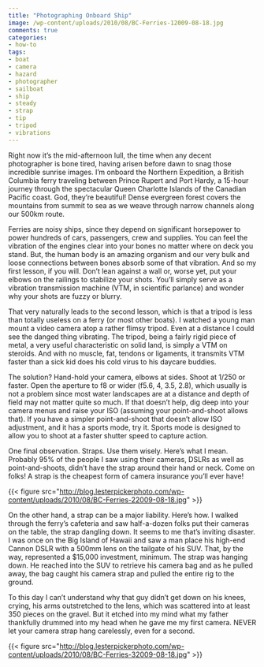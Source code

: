 ```yaml
---
title: "Photographing Onboard Ship"
image: /wp-content/uploads/2010/08/BC-Ferries-12009-08-18.jpg
comments: true
categories:
- how-to
tags:
- boat
- camera
- hazard
- photographer
- sailboat
- ship
- steady
- strap
- tip
- tripod
- vibrations
---
```

Right now it’s the mid-afternoon lull, the time when any decent photographer is bone tired, having arisen before dawn to snag those incredible sunrise images. I’m onboard the Northern Expedition, a British Columbia ferry traveling between Prince Rupert and Port Hardy, a 15-hour journey through the spectacular Queen Charlotte Islands of the Canadian Pacific coast. God, they’re beautiful! Dense evergreen forest covers the mountains from summit to sea as we weave through narrow channels along our 500km route.

Ferries are noisy ships, since they depend on significant horsepower to power hundreds of cars, passengers, crew and supplies. You can feel the vibration of the engines clear into your bones no matter where on deck you stand. But, the human body is an amazing organism and our very bulk and loose connections between bones absorb some of that vibration. And so my first lesson, if you will. Don’t lean against a wall or, worse yet, put your elbows on the railings to stabilize your shots. You’ll simply serve as a vibration transmission machine (VTM, in scientific parlance) and wonder why your shots are fuzzy or blurry.

That very naturally leads to the second lesson, which is that a tripod is less than totally useless on a ferry (or most other boats). I watched a young man mount a video camera atop a rather flimsy tripod. Even at a distance I could see the danged thing vibrating. The tripod, being a fairly rigid piece of metal, a very useful characteristic on solid land, is simply a VTM on steroids. And with no muscle, fat, tendons or ligaments, it transmits VTM faster than a sick kid does his cold virus to his daycare buddies.

The solution? Hand-hold your camera, elbows at sides. Shoot at 1/250 or faster. Open the aperture to f8 or wider (f5.6, 4, 3.5, 2.8), which usually is not a problem since most water landscapes are at a distance and depth of field may not matter quite so much. If that doesn’t help, dig deep into your camera menus and raise your ISO (assuming your point-and-shoot allows that). If you have a simpler point-and-shoot that doesn’t allow ISO adjustment, and it has a sports mode, try it. Sports mode is designed to allow you to shoot at a faster shutter speed to capture action.

One final observation. Straps. Use them wisely. Here’s what I mean. Probably 95% of the people I saw using their cameras, DSLRs as well as point-and-shoots, didn’t have the strap around their hand or neck. Come on folks! A strap is the cheapest form of camera insurance you’ll ever have!

{{< figure src="http://blog.lesterpickerphoto.com/wp-content/uploads/2010/08/BC-Ferries-22009-08-18.jpg" >}}

On the other hand, a strap can be a major liability. Here’s how. I walked through the ferry’s cafeteria and saw half-a-dozen folks put their cameras on the table, the strap dangling down. It seems to me that’s inviting disaster. I was once on the Big Island of Hawaii and saw a man place his high-end Cannon DSLR with a 500mm lens on the tailgate of his SUV. That, by the way, represented a $15,000 investment, minimum. The strap was hanging down. He reached into the SUV to retrieve his camera bag and as he pulled away, the bag caught his camera strap and pulled the entire rig to the ground.

To this day I can’t understand why that guy didn’t get down on his knees, crying, his arms outstretched to the lens, which was scattered into at least 350 pieces on the gravel. But it etched into my mind what my father thankfully drummed into my head when he gave me my first camera. NEVER let your camera strap hang carelessly, even for a second.

{{< figure src="http://blog.lesterpickerphoto.com/wp-content/uploads/2010/08/BC-Ferries-32009-08-18.jpg" >}}

